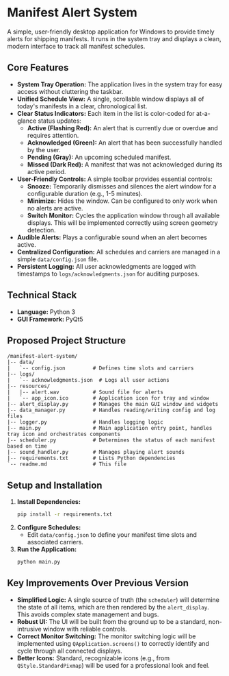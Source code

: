 # Manifest Alert System

A simple, user-friendly desktop application for Windows to provide timely alerts for shipping manifests. It runs in the system tray and displays a clean, modern interface to track all manifest schedules.

## Core Features

*   **System Tray Operation:** The application lives in the system tray for easy access without cluttering the taskbar.
*   **Unified Schedule View:** A single, scrollable window displays all of today's manifests in a clear, chronological list.
*   **Clear Status Indicators:** Each item in the list is color-coded for at-a-glance status updates:
    *   **Active (Flashing Red):** An alert that is currently due or overdue and requires attention.
    *   **Acknowledged (Green):** An alert that has been successfully handled by the user.
    *   **Pending (Gray):** An upcoming scheduled manifest.
    *   **Missed (Dark Red):** A manifest that was not acknowledged during its active period.
*   **User-Friendly Controls:** A simple toolbar provides essential controls:
    *   **Snooze:** Temporarily dismisses and silences the alert window for a configurable duration (e.g., 1-5 minutes).
    *   **Minimize:** Hides the window. Can be configured to only work when no alerts are active.
    *   **Switch Monitor:** Cycles the application window through all available displays. This will be implemented correctly using screen geometry detection.
*   **Audible Alerts:** Plays a configurable sound when an alert becomes active.
*   **Centralized Configuration:** All schedules and carriers are managed in a simple `data/config.json` file.
*   **Persistent Logging:** All user acknowledgments are logged with timestamps to `logs/acknowledgments.json` for auditing purposes.

## Technical Stack

*   **Language:** Python 3
*   **GUI Framework:** PyQt5

## Proposed Project Structure

```
/manifest-alert-system/
|-- data/
|   `-- config.json         # Defines time slots and carriers
|-- logs/
|   `-- acknowledgments.json  # Logs all user actions
|-- resources/
|   |-- alert.wav           # Sound file for alerts
|   `-- app_icon.ico        # Application icon for tray and window
|-- alert_display.py        # Manages the main GUI window and widgets
|-- data_manager.py         # Handles reading/writing config and log files
|-- logger.py               # Handles logging logic
|-- main.py                 # Main application entry point, handles tray icon and orchestrates components
|-- scheduler.py            # Determines the status of each manifest based on time
|-- sound_handler.py        # Manages playing alert sounds
|-- requirements.txt        # Lists Python dependencies
`-- readme.md               # This file
```

## Setup and Installation

1.  **Install Dependencies:**
    ```sh
    pip install -r requirements.txt
    ```
2.  **Configure Schedules:**
    *   Edit `data/config.json` to define your manifest time slots and associated carriers.
3.  **Run the Application:**
    ```sh
    python main.py
    ```

## Key Improvements Over Previous Version

*   **Simplified Logic:** A single source of truth (the `scheduler`) will determine the state of all items, which are then rendered by the `alert_display`. This avoids complex state management and bugs.
*   **Robust UI:** The UI will be built from the ground up to be a standard, non-intrusive window with reliable controls.
*   **Correct Monitor Switching:** The monitor switching logic will be implemented using `QApplication.screens()` to correctly identify and cycle through all connected displays.
*   **Better Icons:** Standard, recognizable icons (e.g., from `QStyle.StandardPixmap`) will be used for a professional look and feel.